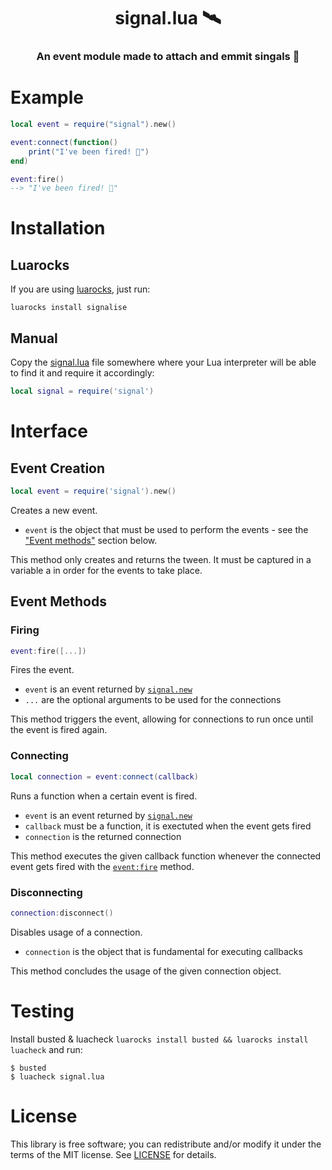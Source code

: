 <h1 align=center>signal.lua 🛰️</h1>
<h3 align=center>An event module made to attach and emmit singals 📡</h3>

# Example

```lua
local event = require("signal").new()

event:connect(function()
    print("I've been fired! 🚀")
end)

event:fire()
--> "I've been fired! 🚀"
```

# Installation

## Luarocks

If you are using [luarocks](https://luarocks.org), just run:

```
luarocks install signalise
```

## Manual

Copy the [signal.lua](signal.lua) file somewhere where your Lua interpreter will be able to find it and require it accordingly:

```lua
local signal = require('signal')
```

# Interface

## Event Creation

```lua
local event = require('signal').new()
```

Creates a new event.

- `event` is the object that must be used to perform the events - see the ["Event methods"](#Event-Methods) section below.

This method only creates and returns the tween. It must be captured in a variable a in order for the events to take place.

## Event Methods

### Firing

```lua
event:fire([...])
```

Fires the event.

- `event` is an event returned by [`signal.new`](#Event-Creation)
- `...` are the optional arguments to be used for the connections

This method triggers the event, allowing for connections to run once until the event is fired again.

### Connecting

```lua
local connection = event:connect(callback)
```

Runs a function when a certain event is fired.

- `event` is an event returned by [`signal.new`](#Event-Creation)
- `callback` must be a function, it is exectuted when the event gets fired
- `connection` is the returned connection

This method executes the given callback function whenever the connected event gets fired with the [`event:fire`](#Firing) method.

### Disconnecting

```lua
connection:disconnect()
```

Disables usage of a connection.

- `connection` is the object that is fundamental for executing callbacks

This method concludes the usage of the given connection object.

# Testing
Install busted & luacheck `luarocks install busted && luarocks install luacheck` and run:

```
$ busted
$ luacheck signal.lua
```

# License

This library is free software; you can redistribute and/or modify it under the terms of the MIT license. See [LICENSE](LICENSE) for details.
